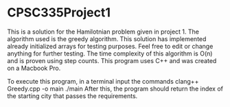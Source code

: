 # CPSC335Project1

This is a solution for the Hamilotnian problem given in project 1. 
The algorithm used is the greedy algorithm. 
This solution has implemented already initialized arrays for testing purposes. Feel free to edit or change anything for further testing. 
The time complexity of this algorithm is O(n) and is proven using step counts. 
This program uses C++ and was created on a Macbook Pro. 

To execute this program, in a terminal input the commands
  clang++ Greedy.cpp -o main
  ./main
After this, the program should return the index of the starting city that passes the requirements.
